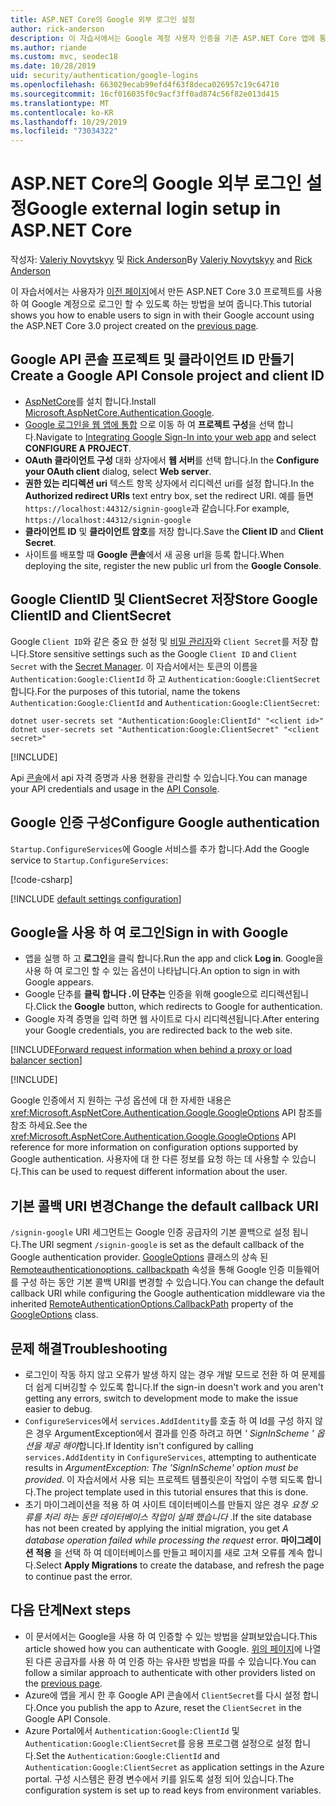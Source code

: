 ```yaml
---
title: ASP.NET Core의 Google 외부 로그인 설정
author: rick-anderson
description: 이 자습서에서는 Google 계정 사용자 인증을 기존 ASP.NET Core 앱에 통합 하는 방법을 보여 줍니다.
ms.author: riande
ms.custom: mvc, seodec18
ms.date: 10/28/2019
uid: security/authentication/google-logins
ms.openlocfilehash: 663029ecab99efd4f63f8deca026957c19c64710
ms.sourcegitcommit: 16cf016035f0c9acf3ff0ad874c56f82e013d415
ms.translationtype: MT
ms.contentlocale: ko-KR
ms.lasthandoff: 10/29/2019
ms.locfileid: "73034322"
---
```

# <a name="google-external-login-setup-in-aspnet-core"></a><span data-ttu-id="8f667-103">ASP.NET Core의 Google 외부 로그인 설정</span><span class="sxs-lookup"><span data-stu-id="8f667-103">Google external login setup in ASP.NET Core</span></span>

<span data-ttu-id="8f667-104">작성자: [Valeriy Novytskyy](https://github.com/01binary) 및 [Rick Anderson](https://twitter.com/RickAndMSFT)</span><span class="sxs-lookup"><span data-stu-id="8f667-104">By [Valeriy Novytskyy](https://github.com/01binary) and [Rick Anderson](https://twitter.com/RickAndMSFT)</span></span>

<span data-ttu-id="8f667-105">이 자습서에서는 사용자가 [이전 페이지](xref:security/authentication/social/index)에서 만든 ASP.NET Core 3.0 프로젝트를 사용 하 여 Google 계정으로 로그인 할 수 있도록 하는 방법을 보여 줍니다.</span><span class="sxs-lookup"><span data-stu-id="8f667-105">This tutorial shows you how to enable users to sign in with their Google account using the ASP.NET Core 3.0 project created on the [previous page](xref:security/authentication/social/index).</span></span>

## <a name="create-a-google-api-console-project-and-client-id"></a><span data-ttu-id="8f667-106">Google API 콘솔 프로젝트 및 클라이언트 ID 만들기</span><span class="sxs-lookup"><span data-stu-id="8f667-106">Create a Google API Console project and client ID</span></span>

* <span data-ttu-id="8f667-107">[AspNetCore](https://www.nuget.org/packages/Microsoft.AspNetCore.Authentication.Google)를 설치 합니다.</span><span class="sxs-lookup"><span data-stu-id="8f667-107">Install [Microsoft.AspNetCore.Authentication.Google](https://www.nuget.org/packages/Microsoft.AspNetCore.Authentication.Google).</span></span>
* <span data-ttu-id="8f667-108">[Google 로그인을 웹 앱에 통합](https://developers.google.com/identity/sign-in/web/devconsole-project) 으로 이동 하 여 **프로젝트 구성**을 선택 합니다.</span><span class="sxs-lookup"><span data-stu-id="8f667-108">Navigate to [Integrating Google Sign-In into your web app](https://developers.google.com/identity/sign-in/web/devconsole-project) and select **CONFIGURE A PROJECT**.</span></span>
* <span data-ttu-id="8f667-109">**OAuth 클라이언트 구성** 대화 상자에서 **웹 서버**를 선택 합니다.</span><span class="sxs-lookup"><span data-stu-id="8f667-109">In the **Configure your OAuth client** dialog, select **Web server**.</span></span>
* <span data-ttu-id="8f667-110">**권한 있는 리디렉션 uri** 텍스트 항목 상자에서 리디렉션 uri를 설정 합니다.</span><span class="sxs-lookup"><span data-stu-id="8f667-110">In the **Authorized redirect URIs** text entry box, set the redirect URI.</span></span> <span data-ttu-id="8f667-111">예를 들면 `https://localhost:44312/signin-google`과 같습니다.</span><span class="sxs-lookup"><span data-stu-id="8f667-111">For example, `https://localhost:44312/signin-google`</span></span>
* <span data-ttu-id="8f667-112">**클라이언트 ID** 및 **클라이언트 암호**를 저장 합니다.</span><span class="sxs-lookup"><span data-stu-id="8f667-112">Save the **Client ID** and **Client Secret**.</span></span>
* <span data-ttu-id="8f667-113">사이트를 배포할 때 **Google 콘솔**에서 새 공용 url을 등록 합니다.</span><span class="sxs-lookup"><span data-stu-id="8f667-113">When deploying the site, register the new public url from the **Google Console**.</span></span>

## <a name="store-google-clientid-and-clientsecret"></a><span data-ttu-id="8f667-114">Google ClientID 및 ClientSecret 저장</span><span class="sxs-lookup"><span data-stu-id="8f667-114">Store Google ClientID and ClientSecret</span></span>

<span data-ttu-id="8f667-115">Google `Client ID`와 같은 중요 한 설정 및 [비밀 관리자](xref:security/app-secrets)와 `Client Secret`를 저장 합니다.</span><span class="sxs-lookup"><span data-stu-id="8f667-115">Store sensitive settings such as the Google `Client ID` and `Client Secret` with the [Secret Manager](xref:security/app-secrets).</span></span> <span data-ttu-id="8f667-116">이 자습서에서는 토큰의 이름을 `Authentication:Google:ClientId` 하 고 `Authentication:Google:ClientSecret`합니다.</span><span class="sxs-lookup"><span data-stu-id="8f667-116">For the purposes of this tutorial, name the tokens `Authentication:Google:ClientId` and `Authentication:Google:ClientSecret`:</span></span>

```dotnetcli
dotnet user-secrets set "Authentication:Google:ClientId" "<client id>"
dotnet user-secrets set "Authentication:Google:ClientSecret" "<client secret>"
```

[!INCLUDE[](~/includes/environmentVarableColon.md)]

<span data-ttu-id="8f667-117">Api [콘솔](https://console.developers.google.com/apis/dashboard)에서 api 자격 증명과 사용 현황을 관리할 수 있습니다.</span><span class="sxs-lookup"><span data-stu-id="8f667-117">You can manage your API credentials and usage in the [API Console](https://console.developers.google.com/apis/dashboard).</span></span>

## <a name="configure-google-authentication"></a><span data-ttu-id="8f667-118">Google 인증 구성</span><span class="sxs-lookup"><span data-stu-id="8f667-118">Configure Google authentication</span></span>

<span data-ttu-id="8f667-119">`Startup.ConfigureServices`에 Google 서비스를 추가 합니다.</span><span class="sxs-lookup"><span data-stu-id="8f667-119">Add the Google service to `Startup.ConfigureServices`:</span></span>

[!code-csharp[](~/security/authentication/social/social-code/3.x/StartupGoogle3x.cs?name=snippet_ConfigureServices&highlight=10-18)]

[!INCLUDE [default settings configuration](includes/default-settings2-2.md)]

## <a name="sign-in-with-google"></a><span data-ttu-id="8f667-120">Google을 사용 하 여 로그인</span><span class="sxs-lookup"><span data-stu-id="8f667-120">Sign in with Google</span></span>

* <span data-ttu-id="8f667-121">앱을 실행 하 고 **로그인**을 클릭 합니다.</span><span class="sxs-lookup"><span data-stu-id="8f667-121">Run the app and click **Log in**.</span></span> <span data-ttu-id="8f667-122">Google을 사용 하 여 로그인 할 수 있는 옵션이 나타납니다.</span><span class="sxs-lookup"><span data-stu-id="8f667-122">An option to sign in with Google appears.</span></span>
* <span data-ttu-id="8f667-123">Google 단추를 **클릭 합니다 .이 단추는** 인증을 위해 google으로 리디렉션됩니다.</span><span class="sxs-lookup"><span data-stu-id="8f667-123">Click the **Google** button, which redirects to Google for authentication.</span></span>
* <span data-ttu-id="8f667-124">Google 자격 증명을 입력 하면 웹 사이트로 다시 리디렉션됩니다.</span><span class="sxs-lookup"><span data-stu-id="8f667-124">After entering your Google credentials, you are redirected back to the web site.</span></span>

[!INCLUDE[Forward request information when behind a proxy or load balancer section](includes/forwarded-headers-middleware.md)]

[!INCLUDE[](includes/chain-auth-providers.md)]

<span data-ttu-id="8f667-125">Google 인증에서 지 원하는 구성 옵션에 대 한 자세한 내용은 <xref:Microsoft.AspNetCore.Authentication.Google.GoogleOptions> API 참조를 참조 하세요.</span><span class="sxs-lookup"><span data-stu-id="8f667-125">See the <xref:Microsoft.AspNetCore.Authentication.Google.GoogleOptions> API reference for more information on configuration options supported by Google authentication.</span></span> <span data-ttu-id="8f667-126">사용자에 대 한 다른 정보를 요청 하는 데 사용할 수 있습니다.</span><span class="sxs-lookup"><span data-stu-id="8f667-126">This can be used to request different information about the user.</span></span>

## <a name="change-the-default-callback-uri"></a><span data-ttu-id="8f667-127">기본 콜백 URI 변경</span><span class="sxs-lookup"><span data-stu-id="8f667-127">Change the default callback URI</span></span>

<span data-ttu-id="8f667-128">`/signin-google` URI 세그먼트는 Google 인증 공급자의 기본 콜백으로 설정 됩니다.</span><span class="sxs-lookup"><span data-stu-id="8f667-128">The URI segment `/signin-google` is set as the default callback of the Google authentication provider.</span></span> <span data-ttu-id="8f667-129">[GoogleOptions](/dotnet/api/microsoft.aspnetcore.authentication.google.googleoptions) 클래스의 상속 된 [Remoteauthenticationoptions. callbackpath](/dotnet/api/microsoft.aspnetcore.authentication.remoteauthenticationoptions.callbackpath) 속성을 통해 Google 인증 미들웨어를 구성 하는 동안 기본 콜백 URI를 변경할 수 있습니다.</span><span class="sxs-lookup"><span data-stu-id="8f667-129">You can change the default callback URI while configuring the Google authentication middleware via the inherited [RemoteAuthenticationOptions.CallbackPath](/dotnet/api/microsoft.aspnetcore.authentication.remoteauthenticationoptions.callbackpath) property of the [GoogleOptions](/dotnet/api/microsoft.aspnetcore.authentication.google.googleoptions) class.</span></span>

## <a name="troubleshooting"></a><span data-ttu-id="8f667-130">문제 해결</span><span class="sxs-lookup"><span data-stu-id="8f667-130">Troubleshooting</span></span>

* <span data-ttu-id="8f667-131">로그인이 작동 하지 않고 오류가 발생 하지 않는 경우 개발 모드로 전환 하 여 문제를 더 쉽게 디버깅할 수 있도록 합니다.</span><span class="sxs-lookup"><span data-stu-id="8f667-131">If the sign-in doesn't work and you aren't getting any errors, switch to development mode to make the issue easier to debug.</span></span>
* <span data-ttu-id="8f667-132">`ConfigureServices`에서 `services.AddIdentity`를 호출 하 여 Id를 구성 하지 않은 경우 ArgumentException에서 결과를 인증 하려고 하면 *' SignInScheme ' 옵션을 제공 해야*합니다.</span><span class="sxs-lookup"><span data-stu-id="8f667-132">If Identity isn't configured by calling `services.AddIdentity` in `ConfigureServices`, attempting to authenticate results in *ArgumentException: The 'SignInScheme' option must be provided*.</span></span> <span data-ttu-id="8f667-133">이 자습서에서 사용 되는 프로젝트 템플릿은이 작업이 수행 되도록 합니다.</span><span class="sxs-lookup"><span data-stu-id="8f667-133">The project template used in this tutorial ensures that this is done.</span></span>
* <span data-ttu-id="8f667-134">초기 마이그레이션을 적용 하 여 사이트 데이터베이스를 만들지 않은 경우 *요청 오류를 처리 하는 동안 데이터베이스 작업이 실패 했습니다* .</span><span class="sxs-lookup"><span data-stu-id="8f667-134">If the site database has not been created by applying the initial migration, you get *A database operation failed while processing the request* error.</span></span> <span data-ttu-id="8f667-135">**마이그레이션 적용** 을 선택 하 여 데이터베이스를 만들고 페이지를 새로 고쳐 오류를 계속 합니다.</span><span class="sxs-lookup"><span data-stu-id="8f667-135">Select **Apply Migrations** to create the database, and refresh the page to continue past the error.</span></span>

## <a name="next-steps"></a><span data-ttu-id="8f667-136">다음 단계</span><span class="sxs-lookup"><span data-stu-id="8f667-136">Next steps</span></span>

* <span data-ttu-id="8f667-137">이 문서에서는 Google을 사용 하 여 인증할 수 있는 방법을 살펴보았습니다.</span><span class="sxs-lookup"><span data-stu-id="8f667-137">This article showed how you can authenticate with Google.</span></span> <span data-ttu-id="8f667-138">[위의 페이지](xref:security/authentication/social/index)에 나열 된 다른 공급자를 사용 하 여 인증 하는 유사한 방법을 따를 수 있습니다.</span><span class="sxs-lookup"><span data-stu-id="8f667-138">You can follow a similar approach to authenticate with other providers listed on the [previous page](xref:security/authentication/social/index).</span></span>
* <span data-ttu-id="8f667-139">Azure에 앱을 게시 한 후 Google API 콘솔에서 `ClientSecret`를 다시 설정 합니다.</span><span class="sxs-lookup"><span data-stu-id="8f667-139">Once you publish the app to Azure, reset the `ClientSecret` in the Google API Console.</span></span>
* <span data-ttu-id="8f667-140">Azure Portal에서 `Authentication:Google:ClientId` 및 `Authentication:Google:ClientSecret`를 응용 프로그램 설정으로 설정 합니다.</span><span class="sxs-lookup"><span data-stu-id="8f667-140">Set the `Authentication:Google:ClientId` and `Authentication:Google:ClientSecret` as application settings in the Azure portal.</span></span> <span data-ttu-id="8f667-141">구성 시스템은 환경 변수에서 키를 읽도록 설정 되어 있습니다.</span><span class="sxs-lookup"><span data-stu-id="8f667-141">The configuration system is set up to read keys from environment variables.</span></span>
